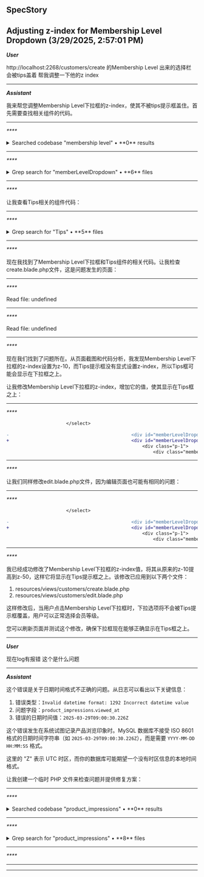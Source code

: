 ## SpecStory

## Adjusting z-index for Membership Level Dropdown (3/29/2025, 2:57:01 PM)

_**User**_

http://localhost:2268/customers/create  的Membership Level 出来的选择栏 会被tips盖着 帮我调整一下他的z index

---

_**Assistant**_

我来帮您调整Membership Level下拉框的z-index，使其不被tips提示框盖住。首先需要查找相关组件的代码。

---

_****_

<details>
            <summary>Searched codebase "membership level" • **0** results</summary>
        
No results found
</details>

---

_****_

<details>
            <summary>Grep search for "memberLevelDropdown" • **6** files</summary>
        
| File | Line | Match |
|------|------|-------|
| `file:///c%3A/Apache24/htdocs/Laravel/optic-system/tests/Browser/A0001CustomerTest.php` | L99 | `->waitFor('#memberLevelDropdown')` |
| `file:///c%3A/Apache24/htdocs/Laravel/optic-system/tests/Browser/A0001CustomerTest.php` | L140 | `->waitFor('#memberLevelDropdown')` |
| `file:///c%3A/Apache24/htdocs/Laravel/optic-system/tests/Browser/A0001CustomerTest.php` | L174 | `->waitFor('#memberLevelDropdown')` |
| `file:///c%3A/Apache24/htdocs/Laravel/optic-system/storage/framework/views/a2425c77b4f5b720d3a91bbbd02a2a9e.php` | L598 | `<div id="memberLevelDropdown" class="absolute z-10 mt-1 w-full bg-white shadow-lg rounded-lg py-1 border border-gray-200 focus:outline-none text-sm hidden transform opacity-0 scale-95 transition-all duration-1` |
| `file:///c%3A/Apache24/htdocs/Laravel/optic-system/storage/framework/views/a2425c77b4f5b720d3a91bbbd02a2a9e.php` | L748 | `const memberLevelDropdown = document.getElementById('memberLevelDropdown');` |
| `file:///c%3A/Apache24/htdocs/Laravel/optic-system/storage/framework/views/a2425c77b4f5b720d3a91bbbd02a2a9e.php` | L847 | `if (memberLevelButton && memberLevelDropdown && memberLevelOptions.length > 0) {` |
| `file:///c%3A/Apache24/htdocs/Laravel/optic-system/storage/framework/views/a2425c77b4f5b720d3a91bbbd02a2a9e.php` | L852 | `if (memberLevelDropdown.classList.contains('hidden')) {` |
| `file:///c%3A/Apache24/htdocs/Laravel/optic-system/storage/framework/views/a2425c77b4f5b720d3a91bbbd02a2a9e.php` | L854 | `memberLevelDropdown.classList.remove('hidden');` |
| `file:///c%3A/Apache24/htdocs/Laravel/optic-system/storage/framework/views/a2425c77b4f5b720d3a91bbbd02a2a9e.php` | L856 | `memberLevelDropdown.classList.remove('opacity-0', 'scale-95');` |
| `file:///c%3A/Apache24/htdocs/Laravel/optic-system/storage/framework/views/a2425c77b4f5b720d3a91bbbd02a2a9e.php` | L857 | `memberLevelDropdown.classList.add('opacity-100', 'scale-100');` |
| `file:///c%3A/Apache24/htdocs/Laravel/optic-system/storage/framework/views/a2425c77b4f5b720d3a91bbbd02a2a9e.php` | L911 | `memberLevelDropdown.classList.add('opacity-0', 'scale-95');` |
| `file:///c%3A/Apache24/htdocs/Laravel/optic-system/storage/framework/views/a2425c77b4f5b720d3a91bbbd02a2a9e.php` | L912 | `memberLevelDropdown.classList.remove('opacity-100', 'scale-100');` |
| `file:///c%3A/Apache24/htdocs/Laravel/optic-system/storage/framework/views/a2425c77b4f5b720d3a91bbbd02a2a9e.php` | L914 | `memberLevelDropdown.classList.add('hidden');` |
| `file:///c%3A/Apache24/htdocs/Laravel/optic-system/resources/views/customers/create.blade.php` | L543 | `<div id="memberLevelDropdown" class="absolute z-10 mt-1 w-full bg-white shadow-lg rounded-lg py-1 border border-gray-200 focus:outline-none text-sm hidden transform opacity-0 scale-95 transition-all duration-1` |
| `file:///c%3A/Apache24/htdocs/Laravel/optic-system/resources/views/customers/create.blade.php` | L686 | `const memberLevelDropdown = document.getElementById('memberLevelDropdown');` |
| `file:///c%3A/Apache24/htdocs/Laravel/optic-system/resources/views/customers/create.blade.php` | L785 | `if (memberLevelButton && memberLevelDropdown && memberLevelOptions.length > 0) {` |
| `file:///c%3A/Apache24/htdocs/Laravel/optic-system/resources/views/customers/create.blade.php` | L790 | `if (memberLevelDropdown.classList.contains('hidden')) {` |
| `file:///c%3A/Apache24/htdocs/Laravel/optic-system/resources/views/customers/create.blade.php` | L792 | `memberLevelDropdown.classList.remove('hidden');` |
| `file:///c%3A/Apache24/htdocs/Laravel/optic-system/resources/views/customers/create.blade.php` | L794 | `memberLevelDropdown.classList.remove('opacity-0', 'scale-95');` |
| `file:///c%3A/Apache24/htdocs/Laravel/optic-system/resources/views/customers/create.blade.php` | L795 | `memberLevelDropdown.classList.add('opacity-100', 'scale-100');` |
| `file:///c%3A/Apache24/htdocs/Laravel/optic-system/resources/views/customers/create.blade.php` | L849 | `memberLevelDropdown.classList.add('opacity-0', 'scale-95');` |
| `file:///c%3A/Apache24/htdocs/Laravel/optic-system/resources/views/customers/create.blade.php` | L850 | `memberLevelDropdown.classList.remove('opacity-100', 'scale-100');` |
| `file:///c%3A/Apache24/htdocs/Laravel/optic-system/resources/views/customers/create.blade.php` | L852 | `memberLevelDropdown.classList.add('hidden');` |
| `file:///c%3A/Apache24/htdocs/Laravel/optic-system/resources/views/customers/edit.blade.php` | L547 | `<div id="memberLevelDropdown" class="absolute z-10 mt-1 w-full bg-white shadow-lg rounded-lg py-1 border border-gray-200 focus:outline-none text-sm hidden transform opacity-0 scale-95 transition-all duration-1` |
| `file:///c%3A/Apache24/htdocs/Laravel/optic-system/resources/views/customers/edit.blade.php` | L690 | `const memberLevelDropdown = document.getElementById('memberLevelDropdown');` |
| `file:///c%3A/Apache24/htdocs/Laravel/optic-system/resources/views/customers/edit.blade.php` | L789 | `if (memberLevelButton && memberLevelDropdown && memberLevelOptions.length > 0) {` |
| `file:///c%3A/Apache24/htdocs/Laravel/optic-system/resources/views/customers/edit.blade.php` | L794 | `if (memberLevelDropdown.classList.contains('hidden')) {` |
| `file:///c%3A/Apache24/htdocs/Laravel/optic-system/resources/views/customers/edit.blade.php` | L796 | `memberLevelDropdown.classList.remove('hidden');` |
| `file:///c%3A/Apache24/htdocs/Laravel/optic-system/resources/views/customers/edit.blade.php` | L798 | `memberLevelDropdown.classList.remove('opacity-0', 'scale-95');` |
| `file:///c%3A/Apache24/htdocs/Laravel/optic-system/resources/views/customers/edit.blade.php` | L799 | `memberLevelDropdown.classList.add('opacity-100', 'scale-100');` |
| `file:///c%3A/Apache24/htdocs/Laravel/optic-system/resources/views/customers/edit.blade.php` | L853 | `memberLevelDropdown.classList.add('opacity-0', 'scale-95');` |
| `file:///c%3A/Apache24/htdocs/Laravel/optic-system/resources/views/customers/edit.blade.php` | L854 | `memberLevelDropdown.classList.remove('opacity-100', 'scale-100');` |
| `file:///c%3A/Apache24/htdocs/Laravel/optic-system/resources/views/customers/edit.blade.php` | L856 | `memberLevelDropdown.classList.add('hidden');` |
| `file:///c%3A/Apache24/htdocs/Laravel/optic-system/.specstory/history/2025-03-28_13-19-%E9%A1%B9%E7%9B%AE%E6%B5%8B%E8%AF%95%E5%8A%9F%E8%83%BD%E4%BF%AE%E6%94%B9%E4%B8%8E%E6%95%B0%E6%8D%AE%E5%BA%93%E6%A3%80%E6%9F%A5.md` | L9968 | `const memberLevelDropdown = document.getElementById('memberLevelDropdown');` |
| `file:///c%3A/Apache24/htdocs/Laravel/optic-system/.specstory/history/2025-03-28_13-19-%E9%A1%B9%E7%9B%AE%E6%B5%8B%E8%AF%95%E5%8A%9F%E8%83%BD%E4%BF%AE%E6%94%B9%E4%B8%8E%E6%95%B0%E6%8D%AE%E5%BA%93%E6%A3%80%E6%9F%A5.md` | L10067 | `if (memberLevelButton && memberLevelDropdown && memberLevelOptions.length > 0) {` |
| `file:///c%3A/Apache24/htdocs/Laravel/optic-system/.specstory/history/2025-03-28_13-19-%E9%A1%B9%E7%9B%AE%E6%B5%8B%E8%AF%95%E5%8A%9F%E8%83%BD%E4%BF%AE%E6%94%B9%E4%B8%8E%E6%95%B0%E6%8D%AE%E5%BA%93%E6%A3%80%E6%9F%A5.md` | L10072 | `if (memberLevelDropdown.classList.contains('hidden')) {` |
| `file:///c%3A/Apache24/htdocs/Laravel/optic-system/.specstory/history/2025-03-28_13-19-%E9%A1%B9%E7%9B%AE%E6%B5%8B%E8%AF%95%E5%8A%9F%E8%83%BD%E4%BF%AE%E6%94%B9%E4%B8%8E%E6%95%B0%E6%8D%AE%E5%BA%93%E6%A3%80%E6%9F%A5.md` | L10074 | `memberLevelDropdown.classList.remove('hidden');` |
| `file:///c%3A/Apache24/htdocs/Laravel/optic-system/.specstory/history/2025-03-28_13-19-%E9%A1%B9%E7%9B%AE%E6%B5%8B%E8%AF%95%E5%8A%9F%E8%83%BD%E4%BF%AE%E6%94%B9%E4%B8%8E%E6%95%B0%E6%8D%AE%E5%BA%93%E6%A3%80%E6%9F%A5.md` | L10076 | `memberLevelDropdown.classList.remove('opacity-0', 'scale-95');` |
| `file:///c%3A/Apache24/htdocs/Laravel/optic-system/.specstory/history/2025-03-28_13-19-%E9%A1%B9%E7%9B%AE%E6%B5%8B%E8%AF%95%E5%8A%9F%E8%83%BD%E4%BF%AE%E6%94%B9%E4%B8%8E%E6%95%B0%E6%8D%AE%E5%BA%93%E6%A3%80%E6%9F%A5.md` | L10077 | `memberLevelDropdown.classList.add('opacity-100', 'scale-100');` |
| `file:///c%3A/Apache24/htdocs/Laravel/optic-system/.specstory/history/2025-03-28_13-19-%E9%A1%B9%E7%9B%AE%E6%B5%8B%E8%AF%95%E5%8A%9F%E8%83%BD%E4%BF%AE%E6%94%B9%E4%B8%8E%E6%95%B0%E6%8D%AE%E5%BA%93%E6%A3%80%E6%9F%A5.md` | L10131 | `memberLevelDropdown.classList.add('opacity-0', 'scale-95');` |
| `file:///c%3A/Apache24/htdocs/Laravel/optic-system/.specstory/history/2025-03-28_13-19-%E9%A1%B9%E7%9B%AE%E6%B5%8B%E8%AF%95%E5%8A%9F%E8%83%BD%E4%BF%AE%E6%94%B9%E4%B8%8E%E6%95%B0%E6%8D%AE%E5%BA%93%E6%A3%80%E6%9F%A5.md` | L10132 | `memberLevelDropdown.classList.remove('opacity-100', 'scale-100');` |
| `file:///c%3A/Apache24/htdocs/Laravel/optic-system/.specstory/history/2025-03-28_13-19-%E9%A1%B9%E7%9B%AE%E6%B5%8B%E8%AF%95%E5%8A%9F%E8%83%BD%E4%BF%AE%E6%94%B9%E4%B8%8E%E6%95%B0%E6%8D%AE%E5%BA%93%E6%A3%80%E6%9F%A5.md` | L10134 | `memberLevelDropdown.classList.add('hidden');` |
| `file:///c%3A/Apache24/htdocs/Laravel/optic-system/.specstory/history/2025-03-28_13-19-%E9%A1%B9%E7%9B%AE%E6%B5%8B%E8%AF%95%E5%8A%9F%E8%83%BD%E4%BF%AE%E6%94%B9%E4%B8%8E%E6%95%B0%E6%8D%AE%E5%BA%93%E6%A3%80%E6%9F%A5.md` | L10354 | `const memberLevelDropdown = document.getElementById('memberLevelDropdown');` |
| `file:///c%3A/Apache24/htdocs/Laravel/optic-system/.specstory/history/2025-03-28_13-19-%E9%A1%B9%E7%9B%AE%E6%B5%8B%E8%AF%95%E5%8A%9F%E8%83%BD%E4%BF%AE%E6%94%B9%E4%B8%8E%E6%95%B0%E6%8D%AE%E5%BA%93%E6%A3%80%E6%9F%A5.md` | L10453 | `if (memberLevelButton && memberLevelDropdown && memberLevelOptions.length > 0) {` |
| `file:///c%3A/Apache24/htdocs/Laravel/optic-system/.specstory/history/2025-03-28_13-19-%E9%A1%B9%E7%9B%AE%E6%B5%8B%E8%AF%95%E5%8A%9F%E8%83%BD%E4%BF%AE%E6%94%B9%E4%B8%8E%E6%95%B0%E6%8D%AE%E5%BA%93%E6%A3%80%E6%9F%A5.md` | L10458 | `if (memberLevelDropdown.classList.contains('hidden')) {` |
| `file:///c%3A/Apache24/htdocs/Laravel/optic-system/.specstory/history/2025-03-28_13-19-%E9%A1%B9%E7%9B%AE%E6%B5%8B%E8%AF%95%E5%8A%9F%E8%83%BD%E4%BF%AE%E6%94%B9%E4%B8%8E%E6%95%B0%E6%8D%AE%E5%BA%93%E6%A3%80%E6%9F%A5.md` | L10460 | `memberLevelDropdown.classList.remove('hidden');` |
| `file:///c%3A/Apache24/htdocs/Laravel/optic-system/.specstory/history/2025-03-28_13-19-%E9%A1%B9%E7%9B%AE%E6%B5%8B%E8%AF%95%E5%8A%9F%E8%83%BD%E4%BF%AE%E6%94%B9%E4%B8%8E%E6%95%B0%E6%8D%AE%E5%BA%93%E6%A3%80%E6%9F%A5.md` | L10462 | `memberLevelDropdown.classList.remove('opacity-0', 'scale-95');` |
| `file:///c%3A/Apache24/htdocs/Laravel/optic-system/.specstory/history/2025-03-28_13-19-%E9%A1%B9%E7%9B%AE%E6%B5%8B%E8%AF%95%E5%8A%9F%E8%83%BD%E4%BF%AE%E6%94%B9%E4%B8%8E%E6%95%B0%E6%8D%AE%E5%BA%93%E6%A3%80%E6%9F%A5.md` | L10463 | `memberLevelDropdown.classList.add('opacity-100', 'scale-100');` |
| `file:///c%3A/Apache24/htdocs/Laravel/optic-system/.specstory/history/2025-03-28_13-19-%E9%A1%B9%E7%9B%AE%E6%B5%8B%E8%AF%95%E5%8A%9F%E8%83%BD%E4%BF%AE%E6%94%B9%E4%B8%8E%E6%95%B0%E6%8D%AE%E5%BA%93%E6%A3%80%E6%9F%A5.md` | L10517 | `memberLevelDropdown.classList.add('opacity-0', 'scale-95');` |
| `file:///c%3A/Apache24/htdocs/Laravel/optic-system/.specstory/history/2025-03-28_13-19-%E9%A1%B9%E7%9B%AE%E6%B5%8B%E8%AF%95%E5%8A%9F%E8%83%BD%E4%BF%AE%E6%94%B9%E4%B8%8E%E6%95%B0%E6%8D%AE%E5%BA%93%E6%A3%80%E6%9F%A5.md` | L10518 | `memberLevelDropdown.classList.remove('opacity-100', 'scale-100');` |
| `file:///c%3A/Apache24/htdocs/Laravel/optic-system/.specstory/history/2025-03-28_13-19-%E9%A1%B9%E7%9B%AE%E6%B5%8B%E8%AF%95%E5%8A%9F%E8%83%BD%E4%BF%AE%E6%94%B9%E4%B8%8E%E6%95%B0%E6%8D%AE%E5%BA%93%E6%A3%80%E6%9F%A5.md` | L10520 | `memberLevelDropdown.classList.add('hidden');` |
| `file:///c%3A/Apache24/htdocs/Laravel/optic-system/.specstory/history/2025-03-28_13-19-%E9%A1%B9%E7%9B%AE%E6%B5%8B%E8%AF%95%E5%8A%9F%E8%83%BD%E4%BF%AE%E6%94%B9%E4%B8%8E%E6%95%B0%E6%8D%AE%E5%BA%93%E6%A3%80%E6%9F%A5.md` | L13309 | `+         const memberLevelDropdown = document.getElementById('memberLevelDropdown');` |
| `file:///c%3A/Apache24/htdocs/Laravel/optic-system/.specstory/history/2025-03-28_13-19-%E9%A1%B9%E7%9B%AE%E6%B5%8B%E8%AF%95%E5%8A%9F%E8%83%BD%E4%BF%AE%E6%94%B9%E4%B8%8E%E6%95%B0%E6%8D%AE%E5%BA%93%E6%A3%80%E6%9F%A5.md` | L13406 | `+         if (memberLevelButton && memberLevelDropdown) {` |
| `file:///c%3A/Apache24/htdocs/Laravel/optic-system/.specstory/history/2025-03-28_13-19-%E9%A1%B9%E7%9B%AE%E6%B5%8B%E8%AF%95%E5%8A%9F%E8%83%BD%E4%BF%AE%E6%94%B9%E4%B8%8E%E6%95%B0%E6%8D%AE%E5%BA%93%E6%A3%80%E6%9F%A5.md` | L13411 | `+                 if (memberLevelDropdown.classList.contains('hidden')) {` |
| `file:///c%3A/Apache24/htdocs/Laravel/optic-system/.specstory/history/2025-03-28_13-19-%E9%A1%B9%E7%9B%AE%E6%B5%8B%E8%AF%95%E5%8A%9F%E8%83%BD%E4%BF%AE%E6%94%B9%E4%B8%8E%E6%95%B0%E6%8D%AE%E5%BA%93%E6%A3%80%E6%9F%A5.md` | L13413 | `+                     memberLevelDropdown.classList.remove('hidden');` |
| `file:///c%3A/Apache24/htdocs/Laravel/optic-system/.specstory/history/2025-03-28_13-19-%E9%A1%B9%E7%9B%AE%E6%B5%8B%E8%AF%95%E5%8A%9F%E8%83%BD%E4%BF%AE%E6%94%B9%E4%B8%8E%E6%95%B0%E6%8D%AE%E5%BA%93%E6%A3%80%E6%9F%A5.md` | L13415 | `+                         memberLevelDropdown.classList.remove('opacity-0', 'scale-95');` |
| `file:///c%3A/Apache24/htdocs/Laravel/optic-system/.specstory/history/2025-03-28_13-19-%E9%A1%B9%E7%9B%AE%E6%B5%8B%E8%AF%95%E5%8A%9F%E8%83%BD%E4%BF%AE%E6%94%B9%E4%B8%8E%E6%95%B0%E6%8D%AE%E5%BA%93%E6%A3%80%E6%9F%A5.md` | L13416 | `+                         memberLevelDropdown.classList.add('opacity-100', 'scale-100');` |
| `file:///c%3A/Apache24/htdocs/Laravel/optic-system/.specstory/history/2025-03-28_13-19-%E9%A1%B9%E7%9B%AE%E6%B5%8B%E8%AF%95%E5%8A%9F%E8%83%BD%E4%BF%AE%E6%94%B9%E4%B8%8E%E6%95%B0%E6%8D%AE%E5%BA%93%E6%A3%80%E6%9F%A5.md` | L13463 | `+                 memberLevelDropdown.classList.add('opacity-0', 'scale-95');` |
| `file:///c%3A/Apache24/htdocs/Laravel/optic-system/.specstory/history/2025-03-28_13-19-%E9%A1%B9%E7%9B%AE%E6%B5%8B%E8%AF%95%E5%8A%9F%E8%83%BD%E4%BF%AE%E6%94%B9%E4%B8%8E%E6%95%B0%E6%8D%AE%E5%BA%93%E6%A3%80%E6%9F%A5.md` | L13464 | `+                 memberLevelDropdown.classList.remove('opacity-100', 'scale-100');` |
| `file:///c%3A/Apache24/htdocs/Laravel/optic-system/.specstory/history/2025-03-28_13-19-%E9%A1%B9%E7%9B%AE%E6%B5%8B%E8%AF%95%E5%8A%9F%E8%83%BD%E4%BF%AE%E6%94%B9%E4%B8%8E%E6%95%B0%E6%8D%AE%E5%BA%93%E6%A3%80%E6%9F%A5.md` | L13466 | `+                     memberLevelDropdown.classList.add('hidden');` |
| `file:///c%3A/Apache24/htdocs/Laravel/optic-system/.specstory/history/2025-03-28_13-19-%E9%A1%B9%E7%9B%AE%E6%B5%8B%E8%AF%95%E5%8A%9F%E8%83%BD%E4%BF%AE%E6%94%B9%E4%B8%8E%E6%95%B0%E6%8D%AE%E5%BA%93%E6%A3%80%E6%9F%A5.md` | L13696 | `+         const memberLevelDropdown = document.getElementById('memberLevelDropdown');` |
| `file:///c%3A/Apache24/htdocs/Laravel/optic-system/.specstory/history/2025-03-28_13-19-%E9%A1%B9%E7%9B%AE%E6%B5%8B%E8%AF%95%E5%8A%9F%E8%83%BD%E4%BF%AE%E6%94%B9%E4%B8%8E%E6%95%B0%E6%8D%AE%E5%BA%93%E6%A3%80%E6%9F%A5.md` | L13795 | `+         if (memberLevelButton && memberLevelDropdown && memberLevelOptions.length > 0) {` |
| `file:///c%3A/Apache24/htdocs/Laravel/optic-system/.specstory/history/2025-03-28_13-19-%E9%A1%B9%E7%9B%AE%E6%B5%8B%E8%AF%95%E5%8A%9F%E8%83%BD%E4%BF%AE%E6%94%B9%E4%B8%8E%E6%95%B0%E6%8D%AE%E5%BA%93%E6%A3%80%E6%9F%A5.md` | L13800 | `+                 if (memberLevelDropdown.classList.contains('hidden')) {` |
| `file:///c%3A/Apache24/htdocs/Laravel/optic-system/.specstory/history/2025-03-28_13-19-%E9%A1%B9%E7%9B%AE%E6%B5%8B%E8%AF%95%E5%8A%9F%E8%83%BD%E4%BF%AE%E6%94%B9%E4%B8%8E%E6%95%B0%E6%8D%AE%E5%BA%93%E6%A3%80%E6%9F%A5.md` | L13802 | `+                     memberLevelDropdown.classList.remove('hidden');` |
| `file:///c%3A/Apache24/htdocs/Laravel/optic-system/.specstory/history/2025-03-28_13-19-%E9%A1%B9%E7%9B%AE%E6%B5%8B%E8%AF%95%E5%8A%9F%E8%83%BD%E4%BF%AE%E6%94%B9%E4%B8%8E%E6%95%B0%E6%8D%AE%E5%BA%93%E6%A3%80%E6%9F%A5.md` | L13804 | `+                         memberLevelDropdown.classList.remove('opacity-0', 'scale-95');` |
| `file:///c%3A/Apache24/htdocs/Laravel/optic-system/.specstory/history/2025-03-28_13-19-%E9%A1%B9%E7%9B%AE%E6%B5%8B%E8%AF%95%E5%8A%9F%E8%83%BD%E4%BF%AE%E6%94%B9%E4%B8%8E%E6%95%B0%E6%8D%AE%E5%BA%93%E6%A3%80%E6%9F%A5.md` | L13805 | `+                         memberLevelDropdown.classList.add('opacity-100', 'scale-100');` |
| `file:///c%3A/Apache24/htdocs/Laravel/optic-system/.specstory/history/2025-03-28_13-19-%E9%A1%B9%E7%9B%AE%E6%B5%8B%E8%AF%95%E5%8A%9F%E8%83%BD%E4%BF%AE%E6%94%B9%E4%B8%8E%E6%95%B0%E6%8D%AE%E5%BA%93%E6%A3%80%E6%9F%A5.md` | L13859 | `+                 memberLevelDropdown.classList.add('opacity-0', 'scale-95');` |
| `file:///c%3A/Apache24/htdocs/Laravel/optic-system/.specstory/history/2025-03-28_13-19-%E9%A1%B9%E7%9B%AE%E6%B5%8B%E8%AF%95%E5%8A%9F%E8%83%BD%E4%BF%AE%E6%94%B9%E4%B8%8E%E6%95%B0%E6%8D%AE%E5%BA%93%E6%A3%80%E6%9F%A5.md` | L13860 | `+                 memberLevelDropdown.classList.remove('opacity-100', 'scale-100');` |
| `file:///c%3A/Apache24/htdocs/Laravel/optic-system/.specstory/history/2025-03-28_13-19-%E9%A1%B9%E7%9B%AE%E6%B5%8B%E8%AF%95%E5%8A%9F%E8%83%BD%E4%BF%AE%E6%94%B9%E4%B8%8E%E6%95%B0%E6%8D%AE%E5%BA%93%E6%A3%80%E6%9F%A5.md` | L13862 | `+                     memberLevelDropdown.classList.add('hidden');` |
| `file:///c%3A/Apache24/htdocs/Laravel/optic-system/.specstory/history/2025-03-28_13-19-%E9%A1%B9%E7%9B%AE%E6%B5%8B%E8%AF%95%E5%8A%9F%E8%83%BD%E4%BF%AE%E6%94%B9%E4%B8%8E%E6%95%B0%E6%8D%AE%E5%BA%93%E6%A3%80%E6%9F%A5.md` | L27363 | `const memberLevelDropdown = document.getElementById('memberLevelDropdown');` |
| `file:///c%3A/Apache24/htdocs/Laravel/optic-system/.specstory/history/2025-03-28_13-19-%E9%A1%B9%E7%9B%AE%E6%B5%8B%E8%AF%95%E5%8A%9F%E8%83%BD%E4%BF%AE%E6%94%B9%E4%B8%8E%E6%95%B0%E6%8D%AE%E5%BA%93%E6%A3%80%E6%9F%A5.md` | L27462 | `if (memberLevelButton && memberLevelDropdown && memberLevelOptions.length > 0) {` |
| `file:///c%3A/Apache24/htdocs/Laravel/optic-system/.specstory/history/2025-03-28_13-19-%E9%A1%B9%E7%9B%AE%E6%B5%8B%E8%AF%95%E5%8A%9F%E8%83%BD%E4%BF%AE%E6%94%B9%E4%B8%8E%E6%95%B0%E6%8D%AE%E5%BA%93%E6%A3%80%E6%9F%A5.md` | L27467 | `if (memberLevelDropdown.classList.contains('hidden')) {` |
| `file:///c%3A/Apache24/htdocs/Laravel/optic-system/.specstory/history/2025-03-28_13-19-%E9%A1%B9%E7%9B%AE%E6%B5%8B%E8%AF%95%E5%8A%9F%E8%83%BD%E4%BF%AE%E6%94%B9%E4%B8%8E%E6%95%B0%E6%8D%AE%E5%BA%93%E6%A3%80%E6%9F%A5.md` | L27469 | `memberLevelDropdown.classList.remove('hidden');` |
| `file:///c%3A/Apache24/htdocs/Laravel/optic-system/.specstory/history/2025-03-28_13-19-%E9%A1%B9%E7%9B%AE%E6%B5%8B%E8%AF%95%E5%8A%9F%E8%83%BD%E4%BF%AE%E6%94%B9%E4%B8%8E%E6%95%B0%E6%8D%AE%E5%BA%93%E6%A3%80%E6%9F%A5.md` | L27471 | `memberLevelDropdown.classList.remove('opacity-0', 'scale-95');` |
| `file:///c%3A/Apache24/htdocs/Laravel/optic-system/.specstory/history/2025-03-28_13-19-%E9%A1%B9%E7%9B%AE%E6%B5%8B%E8%AF%95%E5%8A%9F%E8%83%BD%E4%BF%AE%E6%94%B9%E4%B8%8E%E6%95%B0%E6%8D%AE%E5%BA%93%E6%A3%80%E6%9F%A5.md` | L27472 | `memberLevelDropdown.classList.add('opacity-100', 'scale-100');` |
| `file:///c%3A/Apache24/htdocs/Laravel/optic-system/.specstory/history/2025-03-28_13-19-%E9%A1%B9%E7%9B%AE%E6%B5%8B%E8%AF%95%E5%8A%9F%E8%83%BD%E4%BF%AE%E6%94%B9%E4%B8%8E%E6%95%B0%E6%8D%AE%E5%BA%93%E6%A3%80%E6%9F%A5.md` | L27526 | `memberLevelDropdown.classList.add('opacity-0', 'scale-95');` |
| `file:///c%3A/Apache24/htdocs/Laravel/optic-system/.specstory/history/2025-03-28_13-19-%E9%A1%B9%E7%9B%AE%E6%B5%8B%E8%AF%95%E5%8A%9F%E8%83%BD%E4%BF%AE%E6%94%B9%E4%B8%8E%E6%95%B0%E6%8D%AE%E5%BA%93%E6%A3%80%E6%9F%A5.md` | L27527 | `memberLevelDropdown.classList.remove('opacity-100', 'scale-100');` |
| `file:///c%3A/Apache24/htdocs/Laravel/optic-system/.specstory/history/2025-03-28_13-19-%E9%A1%B9%E7%9B%AE%E6%B5%8B%E8%AF%95%E5%8A%9F%E8%83%BD%E4%BF%AE%E6%94%B9%E4%B8%8E%E6%95%B0%E6%8D%AE%E5%BA%93%E6%A3%80%E6%9F%A5.md` | L27529 | `memberLevelDropdown.classList.add('hidden');` |
| `file:///c%3A/Apache24/htdocs/Laravel/optic-system/.specstory/history/2025-03-28_13-19-%E9%A1%B9%E7%9B%AE%E6%B5%8B%E8%AF%95%E5%8A%9F%E8%83%BD%E4%BF%AE%E6%94%B9%E4%B8%8E%E6%95%B0%E6%8D%AE%E5%BA%93%E6%A3%80%E6%9F%A5.md` | L27739 | `const memberLevelDropdown = document.getElementById('memberLevelDropdown');` |
| `file:///c%3A/Apache24/htdocs/Laravel/optic-system/.specstory/history/2025-03-28_13-19-%E9%A1%B9%E7%9B%AE%E6%B5%8B%E8%AF%95%E5%8A%9F%E8%83%BD%E4%BF%AE%E6%94%B9%E4%B8%8E%E6%95%B0%E6%8D%AE%E5%BA%93%E6%A3%80%E6%9F%A5.md` | L27838 | `if (memberLevelButton && memberLevelDropdown && memberLevelOptions.length > 0) {` |
| `file:///c%3A/Apache24/htdocs/Laravel/optic-system/.specstory/history/2025-03-28_13-19-%E9%A1%B9%E7%9B%AE%E6%B5%8B%E8%AF%95%E5%8A%9F%E8%83%BD%E4%BF%AE%E6%94%B9%E4%B8%8E%E6%95%B0%E6%8D%AE%E5%BA%93%E6%A3%80%E6%9F%A5.md` | L27843 | `if (memberLevelDropdown.classList.contains('hidden')) {` |
| `file:///c%3A/Apache24/htdocs/Laravel/optic-system/.specstory/history/2025-03-28_13-19-%E9%A1%B9%E7%9B%AE%E6%B5%8B%E8%AF%95%E5%8A%9F%E8%83%BD%E4%BF%AE%E6%94%B9%E4%B8%8E%E6%95%B0%E6%8D%AE%E5%BA%93%E6%A3%80%E6%9F%A5.md` | L27845 | `memberLevelDropdown.classList.remove('hidden');` |
| `file:///c%3A/Apache24/htdocs/Laravel/optic-system/.specstory/history/2025-03-28_13-19-%E9%A1%B9%E7%9B%AE%E6%B5%8B%E8%AF%95%E5%8A%9F%E8%83%BD%E4%BF%AE%E6%94%B9%E4%B8%8E%E6%95%B0%E6%8D%AE%E5%BA%93%E6%A3%80%E6%9F%A5.md` | L27847 | `memberLevelDropdown.classList.remove('opacity-0', 'scale-95');` |
| `file:///c%3A/Apache24/htdocs/Laravel/optic-system/.specstory/history/2025-03-28_13-19-%E9%A1%B9%E7%9B%AE%E6%B5%8B%E8%AF%95%E5%8A%9F%E8%83%BD%E4%BF%AE%E6%94%B9%E4%B8%8E%E6%95%B0%E6%8D%AE%E5%BA%93%E6%A3%80%E6%9F%A5.md` | L27848 | `memberLevelDropdown.classList.add('opacity-100', 'scale-100');` |
| `file:///c%3A/Apache24/htdocs/Laravel/optic-system/.specstory/history/2025-03-28_13-19-%E9%A1%B9%E7%9B%AE%E6%B5%8B%E8%AF%95%E5%8A%9F%E8%83%BD%E4%BF%AE%E6%94%B9%E4%B8%8E%E6%95%B0%E6%8D%AE%E5%BA%93%E6%A3%80%E6%9F%A5.md` | L27902 | `memberLevelDropdown.classList.add('opacity-0', 'scale-95');` |
| `file:///c%3A/Apache24/htdocs/Laravel/optic-system/.specstory/history/2025-03-28_13-19-%E9%A1%B9%E7%9B%AE%E6%B5%8B%E8%AF%95%E5%8A%9F%E8%83%BD%E4%BF%AE%E6%94%B9%E4%B8%8E%E6%95%B0%E6%8D%AE%E5%BA%93%E6%A3%80%E6%9F%A5.md` | L27903 | `memberLevelDropdown.classList.remove('opacity-100', 'scale-100');` |
| `file:///c%3A/Apache24/htdocs/Laravel/optic-system/.specstory/history/2025-03-28_13-19-%E9%A1%B9%E7%9B%AE%E6%B5%8B%E8%AF%95%E5%8A%9F%E8%83%BD%E4%BF%AE%E6%94%B9%E4%B8%8E%E6%95%B0%E6%8D%AE%E5%BA%93%E6%A3%80%E6%9F%A5.md` | L27905 | `memberLevelDropdown.classList.add('hidden');` |
| `file:///c%3A/Apache24/htdocs/Laravel/optic-system/.specstory/history/2025-03-28_13-19-%E9%A1%B9%E7%9B%AE%E6%B5%8B%E8%AF%95%E5%8A%9F%E8%83%BD%E4%BF%AE%E6%94%B9%E4%B8%8E%E6%95%B0%E6%8D%AE%E5%BA%93%E6%A3%80%E6%9F%A5.md` | L30029 | `+         const memberLevelDropdown = document.getElementById('memberLevelDropdown');` |
| `file:///c%3A/Apache24/htdocs/Laravel/optic-system/.specstory/history/2025-03-28_13-19-%E9%A1%B9%E7%9B%AE%E6%B5%8B%E8%AF%95%E5%8A%9F%E8%83%BD%E4%BF%AE%E6%94%B9%E4%B8%8E%E6%95%B0%E6%8D%AE%E5%BA%93%E6%A3%80%E6%9F%A5.md` | L30126 | `+         if (memberLevelButton && memberLevelDropdown) {` |
| `file:///c%3A/Apache24/htdocs/Laravel/optic-system/.specstory/history/2025-03-28_13-19-%E9%A1%B9%E7%9B%AE%E6%B5%8B%E8%AF%95%E5%8A%9F%E8%83%BD%E4%BF%AE%E6%94%B9%E4%B8%8E%E6%95%B0%E6%8D%AE%E5%BA%93%E6%A3%80%E6%9F%A5.md` | L30131 | `+                 if (memberLevelDropdown.classList.contains('hidden')) {` |
| `file:///c%3A/Apache24/htdocs/Laravel/optic-system/tests/Browser/A0001CustomerTest.php` | L99 | `->waitFor('#memberLevelDropdown')` |
| `file:///c%3A/Apache24/htdocs/Laravel/optic-system/tests/Browser/A0001CustomerTest.php` | L140 | `->waitFor('#memberLevelDropdown')` |
| `file:///c%3A/Apache24/htdocs/Laravel/optic-system/tests/Browser/A0001CustomerTest.php` | L174 | `->waitFor('#memberLevelDropdown')` |

</details>

---

_****_

让我查看Tips相关的组件代码：

---

_****_

<details>
            <summary>Grep search for "Tips" • **5** files</summary>
        
| File | Line | Match |
|------|------|-------|
| `file:///c%3A/Apache24/htdocs/Laravel/optic-system/storage/framework/views/a2425c77b4f5b720d3a91bbbd02a2a9e.php` | L682 | `<h3 class="text-sm font-medium text-indigo-800">Tips</h3>` |
| `file:///c%3A/Apache24/htdocs/Laravel/optic-system/resources/views/customers/edit.blade.php` | L624 | `<h3 class="text-sm font-medium text-indigo-800">Tips</h3>` |
| `file:///c%3A/Apache24/htdocs/Laravel/optic-system/resources/views/customers/create.blade.php` | L620 | `<h3 class="text-sm font-medium text-indigo-800">Tips</h3>` |
| `file:///c%3A/Apache24/htdocs/Laravel/optic-system/resources/views/admin/banners/edit.blade.php` | L194 | `<h3 class="text-md font-medium text-gray-700 mb-2">Tips for a good banner</h3>` |
| `file:///c%3A/Apache24/htdocs/Laravel/optic-system/resources/views/admin/banners/create.blade.php` | L192 | `<h3 class="text-md font-medium text-gray-700 mb-2">Tips for a good banner</h3>` |

</details>

---

_****_

现在我找到了Membership Level下拉框和Tips组件的相关代码。让我检查create.blade.php文件，这是问题发生的页面：

---

_****_

Read file: undefined

---

_****_

Read file: undefined

---

_****_

现在我们找到了问题所在。从页面截图和代码分析，我发现Membership Level下拉框的z-index设置为z-10，而Tips提示框没有显式设置z-index，所以Tips框可能会显示在下拉框之上。

让我修改Membership Level下拉框的z-index，增加它的值，使其显示在Tips框之上：

---

_****_

```diff
                      </select>
                                              
-                                             <div id="memberLevelDropdown" class="absolute z-10 mt-1 w-full bg-white shadow-lg rounded-lg py-1 border border-gray-200 focus:outline-none text-sm hidden transform opacity-0 scale-95 transition-all duration-150 ease-in-out origin-top">
+                                             <div id="memberLevelDropdown" class="absolute z-50 mt-1 w-full bg-white shadow-lg rounded-lg py-1 border border-gray-200 focus:outline-none text-sm hidden transform opacity-0 scale-95 transition-all duration-150 ease-in-out origin-top">
                                                  <div class="p-1">
                                                      <div class="memberLevelOption flex items-center px-3 py-3 cursor-pointer hover:bg-indigo-50 transition-colors duration-150 rounded-md" data-value="normal">
```

---

_****_

让我们同样修改edit.blade.php文件，因为编辑页面也可能有相同的问题：

---

_****_

```diff
                      </select>
                                              
-                                             <div id="memberLevelDropdown" class="absolute z-10 mt-1 w-full bg-white shadow-lg rounded-lg py-1 border border-gray-200 focus:outline-none text-sm hidden transform opacity-0 scale-95 transition-all duration-150 ease-in-out origin-top">
+                                             <div id="memberLevelDropdown" class="absolute z-50 mt-1 w-full bg-white shadow-lg rounded-lg py-1 border border-gray-200 focus:outline-none text-sm hidden transform opacity-0 scale-95 transition-all duration-150 ease-in-out origin-top">
                                                  <div class="p-1">
                                                      <div class="memberLevelOption flex items-center px-3 py-3 cursor-pointer hover:bg-indigo-50 transition-colors duration-150 rounded-md" data-value="normal">
```

---

_****_

我已经成功修改了Membership Level下拉框的z-index值，将其从原来的z-10提高到z-50，这样它将显示在Tips提示框之上。该修改已应用到以下两个文件：

1. resources/views/customers/create.blade.php
2. resources/views/customers/edit.blade.php

这样修改后，当用户点击Membership Level下拉框时，下拉选项将不会被Tips提示框覆盖，用户可以正常选择会员等级。

您可以刷新页面并测试这个修改，确保下拉框现在能够正确显示在Tips框之上。

---

_**User**_

现在log有报错 这个是什么问题

---

_**Assistant**_

这个错误是关于日期时间格式不正确的问题。从日志可以看出以下关键信息：

1. 错误类型：`Invalid datetime format: 1292 Incorrect datetime value`
2. 问题字段：`product_impressions`.`viewed_at`
3. 错误的日期时间值：`2025-03-29T09:00:30.226Z`

这个错误发生在系统试图记录产品浏览印象时。MySQL 数据库不接受 ISO 8601 格式的日期时间字符串（如 `2025-03-29T09:00:30.226Z`），而是需要 `YYYY-MM-DD HH:MM:SS` 格式。

这里的 "Z" 表示 UTC 时区，而你的数据库可能期望一个没有时区信息的本地时间格式。

让我创建一个临时 PHP 文件来检查问题并提供修复方案：

---

_****_

<details>
            <summary>Searched codebase "product_impressions" • **0** results</summary>
        
No results found
</details>

---

_****_

<details>
            <summary>Grep search for "product_impressions" • **8** files</summary>
        
| File | Line | Match |
|------|------|-------|
| `file:///c%3A/Apache24/htdocs/Laravel/optic-system/database/old/2025_03_24_180500_create_consolidated_product_analytics_tables.php` | L33 | `Schema::create('product_impressions', function (Blueprint $table) {` |
| `file:///c%3A/Apache24/htdocs/Laravel/optic-system/database/old/2025_03_24_180500_create_consolidated_product_analytics_tables.php` | L78 | `Schema::dropIfExists('product_impressions');` |
| `file:///c%3A/Apache24/htdocs/Laravel/optic-system/database/migrations/2025_03_21_232258_create_product_analytics_tables.php` | L30 | `Schema::create('product_impressions', function (Blueprint $table) {` |
| `file:///c%3A/Apache24/htdocs/Laravel/optic-system/database/migrations/2025_03_21_232258_create_product_analytics_tables.php` | L75 | `Schema::dropIfExists('product_impressions');` |
| `file:///c%3A/Apache24/htdocs/Laravel/optic-system/app/Services/ProductAnalyticsService.php` | L115 | `$impressions = DB::table('product_impressions')` |
| `file:///c%3A/Apache24/htdocs/Laravel/optic-system/app/Http/Controllers/Admin/AnalyticsController.php` | L57 | `$deviceStats = DB::table('product_impressions')` |
| `file:///c%3A/Apache24/htdocs/Laravel/optic-system/app/Http/Controllers/Admin/AnalyticsController.php` | L61 | `DB::raw('ROUND((COUNT(*) / (SELECT COUNT(*) FROM product_impressions WHERE viewed_at BETWEEN ? AND ?)) * 100, 2) as percentage')` |
| `file:///c%3A/Apache24/htdocs/Laravel/optic-system/.specstory/history/2025-03-24_15-29-review-project-overview-and-products-section.md` | L297 | `[41] => product_impressions` |
| `file:///c%3A/Apache24/htdocs/Laravel/optic-system/.specstory/history/2025-03-24_15-29-review-project-overview-and-products-section.md` | L1290 | `[41] => product_impressions` |
| `file:///c%3A/Apache24/htdocs/Laravel/optic-system/.specstory/history/2025-03-24_15-29-review-project-overview-and-products-section.md` | L7442 | `SQLSTATE[42S01]: Base table or view already exists: 1050 Table 'product_impressions' already exists (` |
| `file:///c%3A/Apache24/htdocs/Laravel/optic-system/.specstory/history/2025-03-27_09-02-%E4%BF%AE%E6%94%B9%E4%BA%A7%E5%93%81%E5%88%86%E7%B1%BB%E8%8E%B7%E5%8F%96%E9%80%BB%E8%BE%91.md` | L360 | `[44] => product_impressions` |
| `file:///c%3A/Apache24/htdocs/Laravel/optic-system/.specstory/history/2025-03-21_17-09-%E5%8A%9F%E8%83%BD%E5%AE%8C%E5%96%84%E4%B8%8E%E5%A2%9E%E5%BC%BA%E5%BB%BA%E8%AE%AE%E8%AE%A8%E8%AE%BA.md` | L22546 | `+         Schema::create('product_impressions', function (Blueprint $table) {` |
| `file:///c%3A/Apache24/htdocs/Laravel/optic-system/.specstory/history/2025-03-21_17-09-%E5%8A%9F%E8%83%BD%E5%AE%8C%E5%96%84%E4%B8%8E%E5%A2%9E%E5%BC%BA%E5%BB%BA%E8%AE%AE%E8%AE%A8%E8%AE%BA.md` | L22634 | `+         Schema::dropIfExists('product_impressions');` |
| `file:///c%3A/Apache24/htdocs/Laravel/optic-system/.specstory/history/2025-03-21_17-09-%E5%8A%9F%E8%83%BD%E5%AE%8C%E5%96%84%E4%B8%8E%E5%A2%9E%E5%BC%BA%E5%BB%BA%E8%AE%AE%E8%AE%A8%E8%AE%BA.md` | L23142 | `+             $impressions = DB::table('product_impressions')` |
| `file:///c%3A/Apache24/htdocs/Laravel/optic-system/.specstory/history/2025-03-21_17-09-%E5%8A%9F%E8%83%BD%E5%AE%8C%E5%96%84%E4%B8%8E%E5%A2%9E%E5%BC%BA%E5%BB%BA%E8%AE%AE%E8%AE%A8%E8%AE%BA.md` | L23790 | `+             $deviceStats = DB::table('product_impressions')` |
| `file:///c%3A/Apache24/htdocs/Laravel/optic-system/.specstory/history/2025-03-21_17-09-%E5%8A%9F%E8%83%BD%E5%AE%8C%E5%96%84%E4%B8%8E%E5%A2%9E%E5%BC%BA%E5%BB%BA%E8%AE%AE%E8%AE%A8%E8%AE%BA.md` | L23794 | `+                     DB::raw('ROUND((COUNT(*) / (SELECT COUNT(*) FROM product_impressions WHERE viewed_at BETWEEN ? AND ?)) * 100, 2) as percentage')` |
| `file:///c%3A/Apache24/htdocs/Laravel/optic-system/.specstory/history/2025-03-21_17-09-%E5%8A%9F%E8%83%BD%E5%AE%8C%E5%96%84%E4%B8%8E%E5%A2%9E%E5%BC%BA%E5%BB%BA%E8%AE%AE%E8%AE%A8%E8%AE%BA.md` | L24259 | `+         $deviceStats = DB::table('product_impressions')` |
| `file:///c%3A/Apache24/htdocs/Laravel/optic-system/.specstory/history/2025-03-21_17-09-%E5%8A%9F%E8%83%BD%E5%AE%8C%E5%96%84%E4%B8%8E%E5%A2%9E%E5%BC%BA%E5%BB%BA%E8%AE%AE%E8%AE%A8%E8%AE%BA.md` | L24263 | `+                 DB::raw('ROUND((COUNT(*) / (SELECT COUNT(*) FROM product_impressions WHERE viewed_at BETWEEN ? AND ?)) * 100, 2) as percentage')` |
| `file:///c%3A/Apache24/htdocs/Laravel/optic-system/.specstory/history/2025-03-21_17-09-%E5%8A%9F%E8%83%BD%E5%AE%8C%E5%96%84%E4%B8%8E%E5%A2%9E%E5%BC%BA%E5%BB%BA%E8%AE%AE%E8%AE%A8%E8%AE%BA.md` | L26941 | `-             $deviceStats = DB::table('product_impressions')` |
| `file:///c%3A/Apache24/htdocs/Laravel/optic-system/.specstory/history/2025-03-21_17-09-%E5%8A%9F%E8%83%BD%E5%AE%8C%E5%96%84%E4%B8%8E%E5%A2%9E%E5%BC%BA%E5%BB%BA%E8%AE%AE%E8%AE%A8%E8%AE%BA.md` | L26945 | `-                     DB::raw('ROUND((COUNT(*) / (SELECT COUNT(*) FROM product_impressions WHERE viewed_at BETWEEN ? AND ?)) * 100, 2) as percentage')` |
| `file:///c%3A/Apache24/htdocs/Laravel/optic-system/.specstory/history/2025-03-21_17-09-%E5%8A%9F%E8%83%BD%E5%AE%8C%E5%96%84%E4%B8%8E%E5%A2%9E%E5%BC%BA%E5%BB%BA%E8%AE%AE%E8%AE%A8%E8%AE%BA.md` | L27287 | `+         Schema::create('product_impressions', function (Blueprint $table) {` |
| `file:///c%3A/Apache24/htdocs/Laravel/optic-system/.specstory/history/2025-03-21_17-09-%E5%8A%9F%E8%83%BD%E5%AE%8C%E5%96%84%E4%B8%8E%E5%A2%9E%E5%BC%BA%E5%BB%BA%E8%AE%AE%E8%AE%A8%E8%AE%BA.md` | L27329 | `+         Schema::dropIfExists('product_impressions');` |
| `file:///c%3A/Apache24/htdocs/Laravel/optic-system/.specstory/history/2025-03-21_17-09-%E5%8A%9F%E8%83%BD%E5%AE%8C%E5%96%84%E4%B8%8E%E5%A2%9E%E5%BC%BA%E5%BB%BA%E8%AE%AE%E8%AE%A8%E8%AE%BA.md` | L27990 | `- `product_impressions` - 用于存储详细的产品展示记录` |
| `file:///c%3A/Apache24/htdocs/Laravel/optic-system/storage/logs/laravel-2025-03-28.log` | L167 | `⟪ 151 characters skipped ⟫:05:21.469Z' for column `optical_shop`.`product_impressions`.`viewed_at` at row 1 (Connection: mysql, SQL: insert into `product_impressions` (`created_at`, `device_type`, `ip_address`, `position`, `product_id`, `section_type`, `updated_at`, `url`, `user_agent`, `viewed_at`) values (2025-03-28 00:05:22, desktop, 127.0.0⟪ 382 characters skipped ⟫:05:21.469Z' for column `optical_shop`.`product_impressions`.`viewed_at` at row 1 (Connection: mysql, SQL: insert into `product_impressions` (`created_at`, `device_type`, `ip_address`, `position`, `product_id`, `section_type`, `updated_at`, `url`, `user_agent`, `viewed_at`) values (2025-03-28 00:05:22, desktop, 127.0.0` |
| `file:///c%3A/Apache24/htdocs/Laravel/optic-system/storage/logs/laravel-2025-03-28.log` | L221 | `⟪ 145 characters skipped ⟫:05:21.469Z' for column `optical_shop`.`product_impressions`.`viewed_at` at row 1 at C:\\Apache24\\htdocs\\Laravel\\optic-system\\vendor\\laravel\\framework\\src\\Illuminate\\Database\\MySqlConnection.php:45)` |
| `file:///c%3A/Apache24/htdocs/Laravel/optic-system/storage/logs/laravel-2025-03-28.log` | L299 | `⟪ 151 characters skipped ⟫:05:29.188Z' for column `optical_shop`.`product_impressions`.`viewed_at` at row 1 (Connection: mysql, SQL: insert into `product_impressions` (`created_at`, `device_type`, `ip_address`, `position`, `product_id`, `section_type`, `updated_at`, `url`, `user_agent`, `viewed_at`) values (2025-03-28 00:05:30, desktop, 127.0.0⟪ 640 characters skipped ⟫:05:29.188Z' for column `optical_shop`.`product_impressions`.`viewed_at` at row 1 (Connection: mysql, SQL: insert into `product_impressions` (`created_at`, `device_type`, `ip_address`, `position`, `product_id`, `section_type`, `updated_at`, `url`, `user_agent`, `viewed_at`) values (2025-03-28 00:05:30, desktop, 127.0.0` |
| `file:///c%3A/Apache24/htdocs/Laravel/optic-system/storage/logs/laravel-2025-03-28.log` | L353 | `⟪ 145 characters skipped ⟫:05:29.188Z' for column `optical_shop`.`product_impressions`.`viewed_at` at row 1 at C:\\Apache24\\htdocs\\Laravel\\optic-system\\vendor\\laravel\\framework\\src\\Illuminate\\Database\\MySqlConnection.php:45)` |
| `file:///c%3A/Apache24/htdocs/Laravel/optic-system/storage/logs/laravel-2025-03-28.log` | L470 | `⟪ 151 characters skipped ⟫:05:37.003Z' for column `optical_shop`.`product_impressions`.`viewed_at` at row 1 (Connection: mysql, SQL: insert into `product_impressions` (`created_at`, `device_type`, `ip_address`, `position`, `product_id`, `section_type`, `updated_at`, `url`, `user_agent`, `viewed_at`) values (2025-03-28 00:05:37, desktop, 127.0.0⟪ 640 characters skipped ⟫:05:37.003Z' for column `optical_shop`.`product_impressions`.`viewed_at` at row 1 (Connection: mysql, SQL: insert into `product_impressions` (`created_at`, `device_type`, `ip_address`, `position`, `product_id`, `section_type`, `updated_at`, `url`, `user_agent`, `viewed_at`) values (2025-03-28 00:05:37, desktop, 127.0.0` |
| `file:///c%3A/Apache24/htdocs/Laravel/optic-system/storage/logs/laravel-2025-03-28.log` | L524 | `⟪ 145 characters skipped ⟫:05:37.003Z' for column `optical_shop`.`product_impressions`.`viewed_at` at row 1 at C:\\Apache24\\htdocs\\Laravel\\optic-system\\vendor\\laravel\\framework\\src\\Illuminate\\Database\\MySqlConnection.php:45)` |
| `file:///c%3A/Apache24/htdocs/Laravel/optic-system/storage/logs/laravel-2025-03-28.log` | L622 | `⟪ 151 characters skipped ⟫:05:47.182Z' for column `optical_shop`.`product_impressions`.`viewed_at` at row 1 (Connection: mysql, SQL: insert into `product_impressions` (`created_at`, `device_type`, `ip_address`, `position`, `product_id`, `section_type`, `updated_at`, `url`, `user_agent`, `viewed_at`) values (2025-03-28 00:05:47, desktop, 127.0.0⟪ 898 characters skipped ⟫:05:47.182Z' for column `optical_shop`.`product_impressions`.`viewed_at` at row 1 (Connection: mysql, SQL: insert into `product_impressions` (`created_at`, `device_type`, `ip_address`, `position`, `product_id`, `section_type`, `updated_at`, `url`, `user_agent`, `viewed_at`) values (2025-03-28 00:05:47, desktop, 127.0.0` |
| `file:///c%3A/Apache24/htdocs/Laravel/optic-system/storage/logs/laravel-2025-03-28.log` | L676 | `⟪ 145 characters skipped ⟫:05:47.182Z' for column `optical_shop`.`product_impressions`.`viewed_at` at row 1 at C:\\Apache24\\htdocs\\Laravel\\optic-system\\vendor\\laravel\\framework\\src\\Illuminate\\Database\\MySqlConnection.php:45)` |
| `file:///c%3A/Apache24/htdocs/Laravel/optic-system/storage/logs/laravel-2025-03-28.log` | L734 | `⟪ 151 characters skipped ⟫:05:48.081Z' for column `optical_shop`.`product_impressions`.`viewed_at` at row 1 (Connection: mysql, SQL: insert into `product_impressions` (`created_at`, `device_type`, `ip_address`, `position`, `product_id`, `section_type`, `updated_at`, `url`, `user_agent`, `viewed_at`) values (2025-03-28 00:05:49, desktop, 127.0.0⟪ 898 characters skipped ⟫:05:48.081Z' for column `optical_shop`.`product_impressions`.`viewed_at` at row 1 (Connection: mysql, SQL: insert into `product_impressions` (`created_at`, `device_type`, `ip_address`, `position`, `product_id`, `section_type`, `updated_at`, `url`, `user_agent`, `viewed_at`) values (2025-03-28 00:05:49, desktop, 127.0.0` |
| `file:///c%3A/Apache24/htdocs/Laravel/optic-system/storage/logs/laravel-2025-03-28.log` | L788 | `⟪ 145 characters skipped ⟫:05:48.081Z' for column `optical_shop`.`product_impressions`.`viewed_at` at row 1 at C:\\Apache24\\htdocs\\Laravel\\optic-system\\vendor\\laravel\\framework\\src\\Illuminate\\Database\\MySqlConnection.php:45)` |
| `file:///c%3A/Apache24/htdocs/Laravel/optic-system/storage/logs/laravel-2025-03-28.log` | L847 | `⟪ 151 characters skipped ⟫:05:50.546Z' for column `optical_shop`.`product_impressions`.`viewed_at` at row 1 (Connection: mysql, SQL: insert into `product_impressions` (`created_at`, `device_type`, `ip_address`, `position`, `product_id`, `section_type`, `updated_at`, `url`, `user_agent`, `viewed_at`) values (2025-03-28 00:05:51, desktop, 127.0.0⟪ 640 characters skipped ⟫:05:50.546Z' for column `optical_shop`.`product_impressions`.`viewed_at` at row 1 (Connection: mysql, SQL: insert into `product_impressions` (`created_at`, `device_type`, `ip_address`, `position`, `product_id`, `section_type`, `updated_at`, `url`, `user_agent`, `viewed_at`) values (2025-03-28 00:05:51, desktop, 127.0.0` |
| `file:///c%3A/Apache24/htdocs/Laravel/optic-system/storage/logs/laravel-2025-03-28.log` | L901 | `⟪ 145 characters skipped ⟫:05:50.546Z' for column `optical_shop`.`product_impressions`.`viewed_at` at row 1 at C:\\Apache24\\htdocs\\Laravel\\optic-system\\vendor\\laravel\\framework\\src\\Illuminate\\Database\\MySqlConnection.php:45)` |
| `file:///c%3A/Apache24/htdocs/Laravel/optic-system/storage/logs/laravel-2025-03-28.log` | L977 | `⟪ 151 characters skipped ⟫:05:51.580Z' for column `optical_shop`.`product_impressions`.`viewed_at` at row 1 (Connection: mysql, SQL: insert into `product_impressions` (`created_at`, `device_type`, `ip_address`, `position`, `product_id`, `section_type`, `updated_at`, `url`, `user_agent`, `viewed_at`) values (2025-03-28 00:05:52, desktop, 127.0.0⟪ 640 characters skipped ⟫:05:51.580Z' for column `optical_shop`.`product_impressions`.`viewed_at` at row 1 (Connection: mysql, SQL: insert into `product_impressions` (`created_at`, `device_type`, `ip_address`, `position`, `product_id`, `section_type`, `updated_at`, `url`, `user_agent`, `viewed_at`) values (2025-03-28 00:05:52, desktop, 127.0.0` |
| `file:///c%3A/Apache24/htdocs/Laravel/optic-system/storage/logs/laravel-2025-03-28.log` | L1031 | `⟪ 145 characters skipped ⟫:05:51.580Z' for column `optical_shop`.`product_impressions`.`viewed_at` at row 1 at C:\\Apache24\\htdocs\\Laravel\\optic-system\\vendor\\laravel\\framework\\src\\Illuminate\\Database\\MySqlConnection.php:45)` |
| `file:///c%3A/Apache24/htdocs/Laravel/optic-system/storage/logs/laravel-2025-03-28.log` | L1149 | `⟪ 151 characters skipped ⟫:05:59.623Z' for column `optical_shop`.`product_impressions`.`viewed_at` at row 1 (Connection: mysql, SQL: insert into `product_impressions` (`created_at`, `device_type`, `ip_address`, `position`, `product_id`, `section_type`, `updated_at`, `url`, `user_agent`, `viewed_at`) values (2025-03-28 00:06:00, desktop, 127.0.0⟪ 898 characters skipped ⟫:05:59.623Z' for column `optical_shop`.`product_impressions`.`viewed_at` at row 1 (Connection: mysql, SQL: insert into `product_impressions` (`created_at`, `device_type`, `ip_address`, `position`, `product_id`, `section_type`, `updated_at`, `url`, `user_agent`, `viewed_at`) values (2025-03-28 00:06:00, desktop, 127.0.0` |
| `file:///c%3A/Apache24/htdocs/Laravel/optic-system/storage/logs/laravel-2025-03-28.log` | L1203 | `⟪ 145 characters skipped ⟫:05:59.623Z' for column `optical_shop`.`product_impressions`.`viewed_at` at row 1 at C:\\Apache24\\htdocs\\Laravel\\optic-system\\vendor\\laravel\\framework\\src\\Illuminate\\Database\\MySqlConnection.php:45)` |
| `file:///c%3A/Apache24/htdocs/Laravel/optic-system/storage/logs/laravel-2025-03-28.log` | L1450 | `⟪ 151 characters skipped ⟫:11:46.441Z' for column `optical_shop`.`product_impressions`.`viewed_at` at row 1 (Connection: mysql, SQL: insert into `product_impressions` (`created_at`, `device_type`, `ip_address`, `position`, `product_id`, `section_type`, `updated_at`, `url`, `user_agent`, `viewed_at`) values (2025-03-28 00:11:47, desktop, 127.0.0⟪ 382 characters skipped ⟫:11:46.441Z' for column `optical_shop`.`product_impressions`.`viewed_at` at row 1 (Connection: mysql, SQL: insert into `product_impressions` (`created_at`, `device_type`, `ip_address`, `position`, `product_id`, `section_type`, `updated_at`, `url`, `user_agent`, `viewed_at`) values (2025-03-28 00:11:47, desktop, 127.0.0` |
| `file:///c%3A/Apache24/htdocs/Laravel/optic-system/storage/logs/laravel-2025-03-28.log` | L1504 | `⟪ 145 characters skipped ⟫:11:46.441Z' for column `optical_shop`.`product_impressions`.`viewed_at` at row 1 at C:\\Apache24\\htdocs\\Laravel\\optic-system\\vendor\\laravel\\framework\\src\\Illuminate\\Database\\MySqlConnection.php:45)` |
| `file:///c%3A/Apache24/htdocs/Laravel/optic-system/storage/logs/laravel-2025-03-28.log` | L1582 | `⟪ 151 characters skipped ⟫:11:52.799Z' for column `optical_shop`.`product_impressions`.`viewed_at` at row 1 (Connection: mysql, SQL: insert into `product_impressions` (`created_at`, `device_type`, `ip_address`, `position`, `product_id`, `section_type`, `updated_at`, `url`, `user_agent`, `viewed_at`) values (2025-03-28 00:11:53, desktop, 127.0.0⟪ 640 characters skipped ⟫:11:52.799Z' for column `optical_shop`.`product_impressions`.`viewed_at` at row 1 (Connection: mysql, SQL: insert into `product_impressions` (`created_at`, `device_type`, `ip_address`, `position`, `product_id`, `section_type`, `updated_at`, `url`, `user_agent`, `viewed_at`) values (2025-03-28 00:11:53, desktop, 127.0.0` |
| `file:///c%3A/Apache24/htdocs/Laravel/optic-system/storage/logs/laravel-2025-03-28.log` | L1636 | `⟪ 145 characters skipped ⟫:11:52.799Z' for column `optical_shop`.`product_impressions`.`viewed_at` at row 1 at C:\\Apache24\\htdocs\\Laravel\\optic-system\\vendor\\laravel\\framework\\src\\Illuminate\\Database\\MySqlConnection.php:45)` |
| `file:///c%3A/Apache24/htdocs/Laravel/optic-system/storage/logs/laravel-2025-03-28.log` | L1753 | `⟪ 151 characters skipped ⟫:11:59.750Z' for column `optical_shop`.`product_impressions`.`viewed_at` at row 1 (Connection: mysql, SQL: insert into `product_impressions` (`created_at`, `device_type`, `ip_address`, `position`, `product_id`, `section_type`, `updated_at`, `url`, `user_agent`, `viewed_at`) values (2025-03-28 00:12:00, desktop, 127.0.0⟪ 640 characters skipped ⟫:11:59.750Z' for column `optical_shop`.`product_impressions`.`viewed_at` at row 1 (Connection: mysql, SQL: insert into `product_impressions` (`created_at`, `device_type`, `ip_address`, `position`, `product_id`, `section_type`, `updated_at`, `url`, `user_agent`, `viewed_at`) values (2025-03-28 00:12:00, desktop, 127.0.0` |
| `file:///c%3A/Apache24/htdocs/Laravel/optic-system/storage/logs/laravel-2025-03-28.log` | L1807 | `⟪ 145 characters skipped ⟫:11:59.750Z' for column `optical_shop`.`product_impressions`.`viewed_at` at row 1 at C:\\Apache24\\htdocs\\Laravel\\optic-system\\vendor\\laravel\\framework\\src\\Illuminate\\Database\\MySqlConnection.php:45)` |
| `file:///c%3A/Apache24/htdocs/Laravel/optic-system/storage/logs/laravel-2025-03-28.log` | L1905 | `⟪ 151 characters skipped ⟫:12:09.997Z' for column `optical_shop`.`product_impressions`.`viewed_at` at row 1 (Connection: mysql, SQL: insert into `product_impressions` (`created_at`, `device_type`, `ip_address`, `position`, `product_id`, `section_type`, `updated_at`, `url`, `user_agent`, `viewed_at`) values (2025-03-28 00:12:10, desktop, 127.0.0⟪ 898 characters skipped ⟫:12:09.997Z' for column `optical_shop`.`product_impressions`.`viewed_at` at row 1 (Connection: mysql, SQL: insert into `product_impressions` (`created_at`, `device_type`, `ip_address`, `position`, `product_id`, `section_type`, `updated_at`, `url`, `user_agent`, `viewed_at`) values (2025-03-28 00:12:10, desktop, 127.0.0` |
| `file:///c%3A/Apache24/htdocs/Laravel/optic-system/storage/logs/laravel-2025-03-28.log` | L1959 | `⟪ 145 characters skipped ⟫:12:09.997Z' for column `optical_shop`.`product_impressions`.`viewed_at` at row 1 at C:\\Apache24\\htdocs\\Laravel\\optic-system\\vendor\\laravel\\framework\\src\\Illuminate\\Database\\MySqlConnection.php:45)` |
| `file:///c%3A/Apache24/htdocs/Laravel/optic-system/storage/logs/laravel-2025-03-28.log` | L2017 | `⟪ 151 characters skipped ⟫:12:10.935Z' for column `optical_shop`.`product_impressions`.`viewed_at` at row 1 (Connection: mysql, SQL: insert into `product_impressions` (`created_at`, `device_type`, `ip_address`, `position`, `product_id`, `section_type`, `updated_at`, `url`, `user_agent`, `viewed_at`) values (2025-03-28 00:12:12, desktop, 127.0.0⟪ 898 characters skipped ⟫:12:10.935Z' for column `optical_shop`.`product_impressions`.`viewed_at` at row 1 (Connection: mysql, SQL: insert into `product_impressions` (`created_at`, `device_type`, `ip_address`, `position`, `product_id`, `section_type`, `updated_at`, `url`, `user_agent`, `viewed_at`) values (2025-03-28 00:12:12, desktop, 127.0.0` |
| `file:///c%3A/Apache24/htdocs/Laravel/optic-system/storage/logs/laravel-2025-03-28.log` | L2071 | `⟪ 145 characters skipped ⟫:12:10.935Z' for column `optical_shop`.`product_impressions`.`viewed_at` at row 1 at C:\\Apache24\\htdocs\\Laravel\\optic-system\\vendor\\laravel\\framework\\src\\Illuminate\\Database\\MySqlConnection.php:45)` |
| `file:///c%3A/Apache24/htdocs/Laravel/optic-system/storage/logs/laravel-2025-03-28.log` | L2130 | `⟪ 151 characters skipped ⟫:12:13.382Z' for column `optical_shop`.`product_impressions`.`viewed_at` at row 1 (Connection: mysql, SQL: insert into `product_impressions` (`created_at`, `device_type`, `ip_address`, `position`, `product_id`, `section_type`, `updated_at`, `url`, `user_agent`, `viewed_at`) values (2025-03-28 00:12:14, desktop, 127.0.0⟪ 640 characters skipped ⟫:12:13.382Z' for column `optical_shop`.`product_impressions`.`viewed_at` at row 1 (Connection: mysql, SQL: insert into `product_impressions` (`created_at`, `device_type`, `ip_address`, `position`, `product_id`, `section_type`, `updated_at`, `url`, `user_agent`, `viewed_at`) values (2025-03-28 00:12:14, desktop, 127.0.0` |
| `file:///c%3A/Apache24/htdocs/Laravel/optic-system/storage/logs/laravel-2025-03-28.log` | L2184 | `⟪ 145 characters skipped ⟫:12:13.382Z' for column `optical_shop`.`product_impressions`.`viewed_at` at row 1 at C:\\Apache24\\htdocs\\Laravel\\optic-system\\vendor\\laravel\\framework\\src\\Illuminate\\Database\\MySqlConnection.php:45)` |
| `file:///c%3A/Apache24/htdocs/Laravel/optic-system/storage/logs/laravel-2025-03-28.log` | L2280 | `⟪ 151 characters skipped ⟫:12:14.348Z' for column `optical_shop`.`product_impressions`.`viewed_at` at row 1 (Connection: mysql, SQL: insert into `product_impressions` (`created_at`, `device_type`, `ip_address`, `position`, `product_id`, `section_type`, `updated_at`, `url`, `user_agent`, `viewed_at`) values (2025-03-28 00:12:15, desktop, 127.0.0⟪ 640 characters skipped ⟫:12:14.348Z' for column `optical_shop`.`product_impressions`.`viewed_at` at row 1 (Connection: mysql, SQL: insert into `product_impressions` (`created_at`, `device_type`, `ip_address`, `position`, `product_id`, `section_type`, `updated_at`, `url`, `user_agent`, `viewed_at`) values (2025-03-28 00:12:15, desktop, 127.0.0` |
| `file:///c%3A/Apache24/htdocs/Laravel/optic-system/storage/logs/laravel-2025-03-28.log` | L2334 | `⟪ 145 characters skipped ⟫:12:14.348Z' for column `optical_shop`.`product_impressions`.`viewed_at` at row 1 at C:\\Apache24\\htdocs\\Laravel\\optic-system\\vendor\\laravel\\framework\\src\\Illuminate\\Database\\MySqlConnection.php:45)` |
| `file:///c%3A/Apache24/htdocs/Laravel/optic-system/storage/logs/laravel-2025-03-28.log` | L2432 | `⟪ 151 characters skipped ⟫:12:22.091Z' for column `optical_shop`.`product_impressions`.`viewed_at` at row 1 (Connection: mysql, SQL: insert into `product_impressions` (`created_at`, `device_type`, `ip_address`, `position`, `product_id`, `section_type`, `updated_at`, `url`, `user_agent`, `viewed_at`) values (2025-03-28 00:12:23, desktop, 127.0.0⟪ 898 characters skipped ⟫:12:22.091Z' for column `optical_shop`.`product_impressions`.`viewed_at` at row 1 (Connection: mysql, SQL: insert into `product_impressions` (`created_at`, `device_type`, `ip_address`, `position`, `product_id`, `section_type`, `updated_at`, `url`, `user_agent`, `viewed_at`) values (2025-03-28 00:12:23, desktop, 127.0.0` |
| `file:///c%3A/Apache24/htdocs/Laravel/optic-system/storage/logs/laravel-2025-03-28.log` | L2486 | `⟪ 145 characters skipped ⟫:12:22.091Z' for column `optical_shop`.`product_impressions`.`viewed_at` at row 1 at C:\\Apache24\\htdocs\\Laravel\\optic-system\\vendor\\laravel\\framework\\src\\Illuminate\\Database\\MySqlConnection.php:45)` |
| `file:///c%3A/Apache24/htdocs/Laravel/optic-system/storage/logs/laravel-2025-03-28.log` | L2733 | `⟪ 151 characters skipped ⟫:15:45.711Z' for column `optical_shop`.`product_impressions`.`viewed_at` at row 1 (Connection: mysql, SQL: insert into `product_impressions` (`created_at`, `device_type`, `ip_address`, `position`, `product_id`, `section_type`, `updated_at`, `url`, `user_agent`, `viewed_at`) values (2025-03-28 00:15:46, desktop, 127.0.0⟪ 382 characters skipped ⟫:15:45.711Z' for column `optical_shop`.`product_impressions`.`viewed_at` at row 1 (Connection: mysql, SQL: insert into `product_impressions` (`created_at`, `device_type`, `ip_address`, `position`, `product_id`, `section_type`, `updated_at`, `url`, `user_agent`, `viewed_at`) values (2025-03-28 00:15:46, desktop, 127.0.0` |
| `file:///c%3A/Apache24/htdocs/Laravel/optic-system/storage/logs/laravel-2025-03-28.log` | L2787 | `⟪ 145 characters skipped ⟫:15:45.711Z' for column `optical_shop`.`product_impressions`.`viewed_at` at row 1 at C:\\Apache24\\htdocs\\Laravel\\optic-system\\vendor\\laravel\\framework\\src\\Illuminate\\Database\\MySqlConnection.php:45)` |
| `file:///c%3A/Apache24/htdocs/Laravel/optic-system/storage/logs/laravel-2025-03-28.log` | L2865 | `⟪ 151 characters skipped ⟫:15:52.358Z' for column `optical_shop`.`product_impressions`.`viewed_at` at row 1 (Connection: mysql, SQL: insert into `product_impressions` (`created_at`, `device_type`, `ip_address`, `position`, `product_id`, `section_type`, `updated_at`, `url`, `user_agent`, `viewed_at`) values (2025-03-28 00:15:53, desktop, 127.0.0⟪ 640 characters skipped ⟫:15:52.358Z' for column `optical_shop`.`product_impressions`.`viewed_at` at row 1 (Connection: mysql, SQL: insert into `product_impressions` (`created_at`, `device_type`, `ip_address`, `position`, `product_id`, `section_type`, `updated_at`, `url`, `user_agent`, `viewed_at`) values (2025-03-28 00:15:53, desktop, 127.0.0` |
| `file:///c%3A/Apache24/htdocs/Laravel/optic-system/storage/logs/laravel-2025-03-28.log` | L2919 | `⟪ 145 characters skipped ⟫:15:52.358Z' for column `optical_shop`.`product_impressions`.`viewed_at` at row 1 at C:\\Apache24\\htdocs\\Laravel\\optic-system\\vendor\\laravel\\framework\\src\\Illuminate\\Database\\MySqlConnection.php:45)` |
| `file:///c%3A/Apache24/htdocs/Laravel/optic-system/storage/logs/laravel-2025-03-28.log` | L3036 | `⟪ 151 characters skipped ⟫:15:59.814Z' for column `optical_shop`.`product_impressions`.`viewed_at` at row 1 (Connection: mysql, SQL: insert into `product_impressions` (`created_at`, `device_type`, `ip_address`, `position`, `product_id`, `section_type`, `updated_at`, `url`, `user_agent`, `viewed_at`) values (2025-03-28 00:16:00, desktop, 127.0.0⟪ 640 characters skipped ⟫:15:59.814Z' for column `optical_shop`.`product_impressions`.`viewed_at` at row 1 (Connection: mysql, SQL: insert into `product_impressions` (`created_at`, `device_type`, `ip_address`, `position`, `product_id`, `section_type`, `updated_at`, `url`, `user_agent`, `viewed_at`) values (2025-03-28 00:16:00, desktop, 127.0.0` |
| `file:///c%3A/Apache24/htdocs/Laravel/optic-system/storage/logs/laravel-2025-03-28.log` | L3090 | `⟪ 145 characters skipped ⟫:15:59.814Z' for column `optical_shop`.`product_impressions`.`viewed_at` at row 1 at C:\\Apache24\\htdocs\\Laravel\\optic-system\\vendor\\laravel\\framework\\src\\Illuminate\\Database\\MySqlConnection.php:45)` |
| `file:///c%3A/Apache24/htdocs/Laravel/optic-system/storage/logs/laravel-2025-03-28.log` | L3188 | `⟪ 151 characters skipped ⟫:16:09.666Z' for column `optical_shop`.`product_impressions`.`viewed_at` at row 1 (Connection: mysql, SQL: insert into `product_impressions` (`created_at`, `device_type`, `ip_address`, `position`, `product_id`, `section_type`, `updated_at`, `url`, `user_agent`, `viewed_at`) values (2025-03-28 00:16:10, desktop, 127.0.0⟪ 898 characters skipped ⟫:16:09.666Z' for column `optical_shop`.`product_impressions`.`viewed_at` at row 1 (Connection: mysql, SQL: insert into `product_impressions` (`created_at`, `device_type`, `ip_address`, `position`, `product_id`, `section_type`, `updated_at`, `url`, `user_agent`, `viewed_at`) values (2025-03-28 00:16:10, desktop, 127.0.0` |
| `file:///c%3A/Apache24/htdocs/Laravel/optic-system/storage/logs/laravel-2025-03-28.log` | L3242 | `⟪ 145 characters skipped ⟫:16:09.666Z' for column `optical_shop`.`product_impressions`.`viewed_at` at row 1 at C:\\Apache24\\htdocs\\Laravel\\optic-system\\vendor\\laravel\\framework\\src\\Illuminate\\Database\\MySqlConnection.php:45)` |

</details>

---

_****_



---



---

